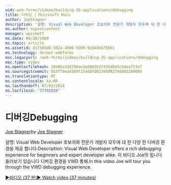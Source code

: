 ```yaml
---
uid: web-forms/videos/building-35-applications/debugging
title: 디버깅 | Microsoft Docs
author: JoeStagner
description: '설명: Visual Web Developer 초보자와 전문가 개발자 모두에 대 한 다양 한 디버깅 환경을 제공 합니다. 이 비디오에서 Joe는 둘러보기 있습니다를 VW 통해...'
ms.author: aspnetcontent
manager: wpickett
ms.date: 04/30/2009
ms.topic: article
ms.assetid: d17389d8-3824-4900-9309-92d49bb756b1
ms.technology: dotnet-webforms
msc.legacyurl: /web-forms/videos/building-35-applications/debugging
msc.type: video
ms.openlocfilehash: 19e06a338790ae3e6802e2f435d0a5c5deaf23af
ms.sourcegitcommit: 953ff9ea4369f154d6fd0239599279ddd3280009
ms.translationtype: MT
ms.contentlocale: ko-KR
ms.lasthandoff: 07/03/2018
ms.locfileid: "37392028"
---
```

<a name="debugging"></a><span data-ttu-id="0bf66-104">디버깅</span><span class="sxs-lookup"><span data-stu-id="0bf66-104">Debugging</span></span>
====================
<span data-ttu-id="0bf66-105">[Joe Stagner](https://github.com/JoeStagner)</span><span class="sxs-lookup"><span data-stu-id="0bf66-105">by [Joe Stagner](https://github.com/JoeStagner)</span></span>

<span data-ttu-id="0bf66-106">설명: Visual Web Developer 초보자와 전문가 개발자 모두에 대 한 다양 한 디버깅 환경을 제공 합니다.</span><span class="sxs-lookup"><span data-stu-id="0bf66-106">Description: Visual Web Developer offers a rich debugging experience for beginners and expert developer alike.</span></span> <span data-ttu-id="0bf66-107">이 비디오 Joe의 됩니다 둘러보기 있습니다 디버깅 환경을 VWD 통해.</span><span class="sxs-lookup"><span data-stu-id="0bf66-107">In this video Joe will tour you through the VWD debugging experience.</span></span>

[<span data-ttu-id="0bf66-108">&#9654;비디오 (37 분)</span><span class="sxs-lookup"><span data-stu-id="0bf66-108">&#9654; Watch video (37 minutes)</span></span>](https://channel9.msdn.com/Blogs/ASP-NET-Site-Videos/debugging)
